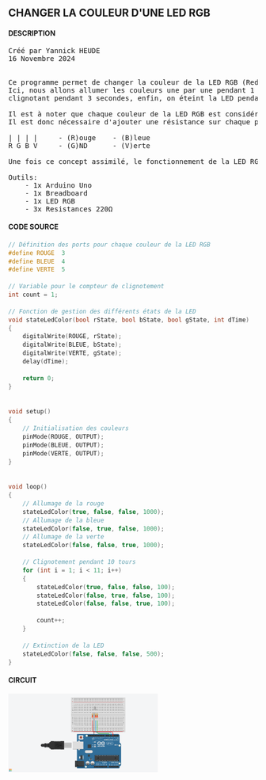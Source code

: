 ## CHANGER LA COULEUR D'UNE LED RGB

#### DESCRIPTION

<pre>
Créé par Yannick HEUDE
16 Novembre 2024


Ce programme permet de changer la couleur de la LED RGB (Red, Green, Blue) en fonction de nos besoins.
Ici, nous allons allumer les couleurs une par une pendant 1 seconde, puis toutes en même temps en 
clignotant pendant 3 secondes, enfin, on éteint la LED pendant 1 seconde et la boucle repart.

Il est à noter que chaque couleur de la LED RGB est considérée comme une LED à part entière.
Il est donc nécessaire d'ajouter une résistance sur chaque patte gérant une couleur.

| | | |     - (R)ouge    - (B)leue
R G B V     - (G)ND      - (V)erte

Une fois ce concept assimilé, le fonctionnement de la LED RGB est identique aux LEDs classiques.

Outils:
    - 1x Arduino Uno
    - 1x Breadboard
    - 1x LED RGB
    - 3x Resistances 220Ω
</pre>

#### CODE SOURCE

```c
// Définition des ports pour chaque couleur de la LED RGB
#define ROUGE  3
#define BLEUE  4
#define VERTE  5

// Variable pour le compteur de clignotement
int count = 1;

// Fonction de gestion des différents états de la LED
void stateLedColor(bool rState, bool bState, bool gState, int dTime)
{
    digitalWrite(ROUGE, rState);
    digitalWrite(BLEUE, bState);
    digitalWrite(VERTE, gState);
    delay(dTime);

    return 0;
}


void setup()
{
    // Initialisation des couleurs
    pinMode(ROUGE, OUTPUT);  
    pinMode(BLEUE, OUTPUT);
    pinMode(VERTE, OUTPUT);
}


void loop()
{
    // Allumage de la rouge
    stateLedColor(true, false, false, 1000);
    // Allumage de la bleue
    stateLedColor(false, true, false, 1000);
    // Allumage de la verte
    stateLedColor(false, false, true, 1000);

    // Clignotement pendant 10 tours
    for (int i = 1; i < 11; i++)
    {
        stateLedColor(true, false, false, 100);
        stateLedColor(false, true, false, 100);
        stateLedColor(false, false, true, 100);

        count++;
    }
    
    // Extinction de la LED
    stateLedColor(false, false, false, 500);
}
```

#### CIRCUIT

<div align="left">
    <img
        src="https://github.com/AyckinnLisa/arduino/blob/main/pics/led_rgb.png"
        style="width:60%">
</div>
